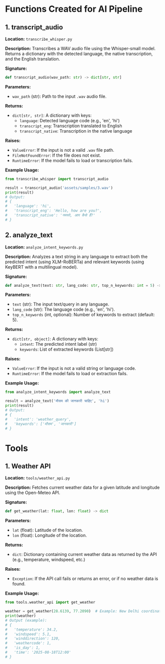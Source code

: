 # Functions Created for AI Pipeline


## 1. transcript_audio
**Location:** `transcribe_whisper.py`

**Description:**
Transcribes a WAV audio file using the Whisper-small model. Returns a dictionary with the detected language, the native transcription, and the English translation.

**Signature:**
```python
def transcript_audio(wav_path: str) -> dict[str, str]
```

**Parameters:**
- `wav_path` (str): Path to the input `.wav` audio file.

**Returns:**
- `dict[str, str]`: A dictionary with keys:
    - `language`: Detected language code (e.g., 'en', 'hi')
    - `transcript_eng`: Transcription translated to English
    - `transcript_native`: Transcription in the native language

**Raises:**
- `ValueError`: If the input is not a valid `.wav` file path.
- `FileNotFoundError`: If the file does not exist.
- `RuntimeError`: If the model fails to load or transcription fails.

**Example Usage:**
```python
from transcribe_whisper import transcript_audio

result = transcript_audio('assets/samples/3.wav')
print(result)
# Output:
# {
#   'language': 'hi',
#   'transcript_eng': 'Hello, how are you?',
#   'transcript_native': 'नमस्ते, आप कैसे हैं?'
# }
```

## 2. analyze_text
**Location:** `analyze_intent_keywords.py`

**Description:**
Analyzes a text string in any language to extract both the predicted intent (using XLM-RoBERTa) and relevant keywords (using KeyBERT with a multilingual model).

**Signature:**
```python
def analyze_text(text: str, lang_code: str, top_n_keywords: int = 5) -> dict[str, object]
```

**Parameters:**
- `text` (str): The input text/query in any language.
- `lang_code` (str): The language code (e.g., 'en', 'hi').
- `top_n_keywords` (int, optional): Number of keywords to extract (default: 5).

**Returns:**
- `dict[str, object]`: A dictionary with keys:
    - `intent`: The predicted intent label (str)
    - `keywords`: List of extracted keywords (List[str])

**Raises:**
- `ValueError`: If the input is not a valid string or language code.
- `RuntimeError`: If the model fails to load or extraction fails.

**Example Usage:**
```python
from analyze_intent_keywords import analyze_text

result = analyze_text('मौसम की जानकारी चाहिए', 'hi')
print(result)
# Output:
# {
#   'intent': 'weather_query',
#   'keywords': ['मौसम', 'जानकारी']
# }
```

# Tools

## 1. Weather API
**Location:** `tools/weather_api.py`

**Description:**
Fetches current weather data for a given latitude and longitude using the Open-Meteo API.

**Signature:**
```python
def get_weather(lat: float, lon: float) -> dict
```

**Parameters:**
- `lat` (float): Latitude of the location.
- `lon` (float): Longitude of the location.

**Returns:**
- `dict`: Dictionary containing current weather data as returned by the API (e.g., temperature, windspeed, etc.)

**Raises:**
- `Exception`: If the API call fails or returns an error, or if no weather data is found.

**Example Usage:**
```python
from tools.weather_api import get_weather

weather = get_weather(28.6139, 77.2090)  # Example: New Delhi coordinates
print(weather)
# Output (example):
# {
#   'temperature': 34.2,
#   'windspeed': 5.1,
#   'winddirection': 120,
#   'weathercode': 1,
#   'is_day': 1,
#   'time': '2025-08-18T12:00'
# }
```